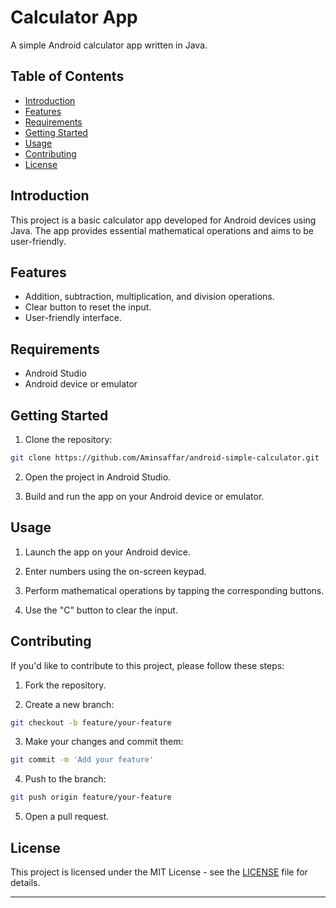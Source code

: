 # Calculator App

A simple Android calculator app written in Java.

## Table of Contents

- [Introduction](#introduction)
- [Features](#features)
- [Requirements](#requirements)
- [Getting Started](#getting-started)
- [Usage](#usage)
- [Contributing](#contributing)
- [License](#license)

## Introduction

This project is a basic calculator app developed for Android devices using Java. The app provides essential mathematical operations and aims to be user-friendly.

## Features

- Addition, subtraction, multiplication, and division operations.
- Clear button to reset the input.
- User-friendly interface.

## Requirements

- Android Studio
- Android device or emulator

## Getting Started

1. Clone the repository:

```bash
git clone https://github.com/Aminsaffar/android-simple-calculator.git
```

2. Open the project in Android Studio.

3. Build and run the app on your Android device or emulator.

## Usage

1. Launch the app on your Android device.

2. Enter numbers using the on-screen keypad.

3. Perform mathematical operations by tapping the corresponding buttons.

4. Use the "C" button to clear the input.

## Contributing

If you'd like to contribute to this project, please follow these steps:

1. Fork the repository.

2. Create a new branch:

```bash
git checkout -b feature/your-feature
```

3. Make your changes and commit them:

```bash
git commit -m 'Add your feature'
```

4. Push to the branch:

```bash
git push origin feature/your-feature
```

5. Open a pull request.

## License

This project is licensed under the MIT License - see the [LICENSE](LICENSE) file for details.

---


